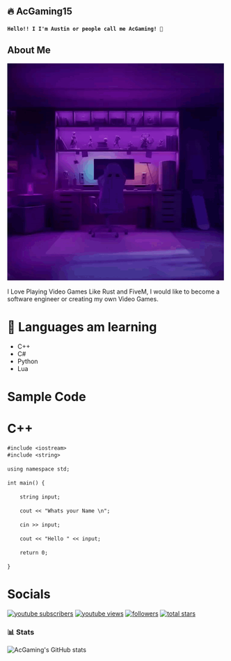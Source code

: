 ## 🔥 AcGaming15

**`Hello!! I I'm Austin or people call me AcGaming! 👋`**

## About Me
![alt text](image-1.png)

I Love Playing Video Games Like Rust and FiveM, I would like to become a software engineer or creating my own Video Games.

##

# 🎈 Languages am learning
- C++
- C#
- Python
- Lua

#

# Sample Code

# C++

```
#include <iostream>
#include <string>

using namespace std;

int main() {

	string input;

	cout << "Whats your Name \n";

	cin >> input;

	cout << "Hello " << input;

	return 0;

}
```

# Socials

 <p align="left">
      <a href="https://www.youtube.com/@AcGaming1514?sub_confirmation=1">
         <img alt="youtube subscribers" title="Subscribe to my YouTube channel" src="https://custom-icon-badges.demolab.com/youtube/channel/subscribers/UCSpxN00eev2Jalb1dXSLEZQ?color=%23E05D44&label=SUBSCRIBE&logo=video&logoColor=white&style=for-the-badge&labelColor=CE4630"/></a> 
      <a href="https://www.youtube.com/c/fknight">
         <img alt="youtube views" title="YouTube views" src="https://custom-icon-badges.demolab.com/youtube/channel/views/UCSpxN00eev2Jalb1dXSLEZQ?color=%23E1AD0E&logo=eye&logoColor=white&style=for-the-badge&labelColor=C79600"/></a> 
      <a href="https://github.com/austincabler13?tab=followers">
         <img alt="followers" title="Follow me on Github" src="https://custom-icon-badges.demolab.com/github/followers/austincabler13?color=236ad3&labelColor=1155ba&style=for-the-badge&logo=person-add&label=Follow&logoColor=white"/></a>
      <a href="https://github.com/austincabler13?tab=repositories&sort=stargazers">
         <img alt="total stars" title="Total stars on GitHub" src="https://custom-icon-badges.demolab.com/github/stars/austincabler13?color=55960c&style=for-the-badge&labelColor=488207&logo=star"/></a>
   </p>

### 📊 Stats

![AcGaming's GitHub stats](https://github-readme-stats.vercel.app/api?username=austincabler13&show_icons=true&theme=gruvbox)
